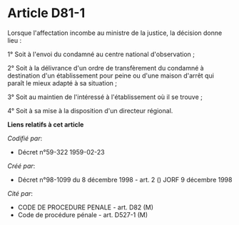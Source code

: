 # Article D81-1

Lorsque l'affectation incombe au ministre de la justice, la décision donne lieu :

1° Soit à l'envoi du condamné au centre national d'observation ;

2° Soit à la délivrance d'un ordre de transfèrement du condamné à destination d'un établissement pour peine ou d'une maison
d'arrêt qui paraît le mieux adapté à sa situation ;

3° Soit au maintien de l'intéressé à l'établissement où il se trouve ;

4° Soit à sa mise à la disposition d'un directeur régional.

**Liens relatifs à cet article**

_Codifié par_:

  - Décret n°59-322 1959-02-23

_Créé par_:

  - Décret n°98-1099 du 8 décembre 1998 - art. 2 () JORF 9 décembre 1998

_Cité par_:

  - CODE DE PROCEDURE PENALE - art. D82 (M)
  - Code de procédure pénale - art. D527-1 (M)
